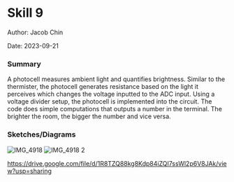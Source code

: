 #  Skill 9

Author: Jacob Chin

Date: 2023-09-21


### Summary

A photocell measures ambient light and quantifies brightness. Similar to the thermister, the photocell generates resistance based on the light it perceives which changes the voltage inputted to the ADC input. Using a voltage divider setup, the photocell is implemented into the circuit. The code does simple computations that outputs a number in the terminal. The brighter the room, the bigger the number and vice versa.

### Sketches/Diagrams
![IMG_4918](https://github.com/BU-EC444/Chin-Jacob/assets/108195485/1f8c9a6d-276d-41cb-bf17-ce2c48f4c0c5)
![IMG_4918 2](https://github.com/BU-EC444/Chin-Jacob/assets/108195485/d661fec4-8b7f-4b60-b902-66811f690778)

https://drive.google.com/file/d/1R8TZQ88kg8Kdp84iZQI7ssWl2p6V8JAk/view?usp=sharing
